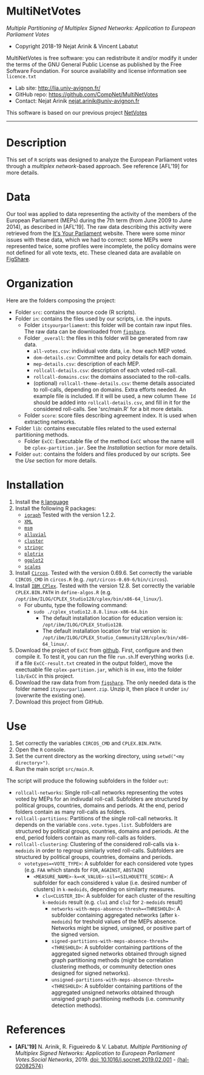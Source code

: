 MultiNetVotes
=======
*Multiple Partitioning of Multiplex Signed Networks: Application to European Parliament Votes*

* Copyright 2018-19 Nejat Arinik & Vincent Labatut

MultiNetVotes is free software: you can redistribute it and/or modify it under the terms of the GNU General Public License as published by the Free Software Foundation. For source availability and license information see `licence.txt`

* Lab site: http://lia.univ-avignon.fr/
* GitHub repo: https://github.com/CompNet/MultiNetVotes
* Contact: Nejat Arinik <nejat.arinik@univ-avignon.fr>

This software is based on our previous project [NetVotes](https://github.com/CompNet/NetVotes)

-----------------------------------------------------------------------

# Description
This set of `R` scripts was designed to analyze the European Parliament votes through a *multiplex network*-based approach. See reference [AFL'19] for more details.


# Data
Our tool was applied to data representing the activity of the members of the European Parliament (MEPs) during the 7th term (from June 2009 to June 2014), as described in [AFL'19]. The raw data describing this activity were retrieved from the [It's Your Parliament](http://www.itsyourparliament.eu/) website. There were some minor issues with these data, which we had to correct: some MEPs were represented twice, some profiles were incomplete, the policy domains were not defined for all vote texts, etc. These cleaned data are available on [FigShare](https://doi.org/10.6084/m9.figshare.5785833).


# Organization
Here are the folders composing the project:
* Folder `src`: contains the source code (R scripts).
* Folder `in`: contains the files used by our scripts, i.e. the inputs.
  * Folder `itsyourparliament`: this folder will be contain raw input files. The raw data can be downloaded from [`figshare`](https://figshare.com/articles/NetVotes_2017_-_iKnow_17/5785833). 
  * Folder `_overall`: the files in this folder will be generated from raw data.
    * `all-votes.csv`: individual vote data, i.e. how each MEP voted.
    * `dom-details.csv`: Committee and polcy details for each domain.
    * `mep-details.csv`: description of each MEP.
    * `rollcall-details.csv`: description of each voted roll-call.
    * `rollcall-domains.csv`: the domains associated to the roll-calls.
    * (optional) `rollcall-theme-details.csv`: theme details associated to roll-calls, depending on domains. Extra efforts needed. An example file is included. If it will be used, a new column `Theme Id` should be added into `rollcall-details.csv`, and fill in it for the considered roll-calls. See 'src/main.R' for a bit more details.
  * Folder `score`: score files describing agreement index. It is used when extracting networks.
* Folder `lib`: contains executable files related to the used external partitioning methods.
  * Folder `ExCC`: Executable file of the method `ExCC` whose the name will be `cplex-partition.jar`. See the *Installation* section for more details.
* Folder `out`: contains the folders and files produced by our scripts. See the *Use* section for more details.


# Installation
1. Install the [`R` language](https://www.r-project.org/)
2. Install the following R packages:
   * [`igraph`](http://igraph.org/r/) Tested with the version 1.2.2.
   * [`XML`](https://cran.r-project.org/web/packages/XML/index.html)
   * [`msm`](https://cran.r-project.org/web/packages/msm/index.html)
   * [`alluvial`](https://cran.r-project.org/web/packages/alluvial/)
   * [`cluster`](https://cran.r-project.org/web/packages/cluster/)
   * [`stringr`](https://cran.r-project.org/web/packages/stringr/)
   * [`plotrix`](https://cran.r-project.org/web/packages/plotrix/)
   * [`ggplot2`](https://cran.r-project.org/web/packages/ggplot2/)
   * [`scales`](https://cran.r-project.org/web/packages/scales/)
3. Install [`Circos`](http://circos.ca/). Tested with the version 0.69.6. Set correctly the variable `CIRCOS_CMD` in `circos.R` (e.g. `/opt/circos-0.69-6/bin/circos`).
3. Install [`IBM CPlex`](https://www.ibm.com/developerworks/community/blogs/jfp/entry/CPLEX_Is_Free_For_Students?lang=en). Tested with the version 12.8. Set correctly the variable `CPLEX.BIN.PATH` in `define-algos.R` (e.g. `/opt/ibm/ILOG/CPLEX_Studio128/cplex/bin/x86-64_linux/`).
   * For ubuntu, type the following command:
     * `sudo ./cplex_studio12.8.8.linux-x86-64.bin` 
       * The default installation location for education version is: `/opt/ibm/ILOG/CPLEX_Studio128`.
       * The default installation location for trial version is: `/opt/ibm/ILOG/CPLEX_Studio_Community128/cplex/bin/x86-64_linux/`.
4. Download the project of `ExCC` from [github](https://github.com/arinik9/ExCC). First, configure and then compile it. To test it, you can run the file `run.sh`.If everything works (i.e. if a file `ExCC-result.txt` created in the output folder), move the exectuable file `cplex-partition.jar`, which is in `exe`, into the folder `lib/ExCC` in this project.
4. Download the raw data from from [`figshare`](https://figshare.com/articles/NetVotes_2017_-_iKnow_17/5785833). The only needed data is the folder named `itsyourparliament.zip`. Unzip it, then place it under `in/` (overwrite the existing one).
5. Download this project from GitHub.


# Use
1. Set correctly the variables `CIRCOS_CMD` and `CPLEX.BIN.PATH`.
2. Open the `R` console.
3. Set the current directory as the working directory, using `setwd("<my directory>")`.
4. Run the main script `src/main.R`.

The script will produce the following subfolders in the folder `out`:
* `rollcall-networks`: Single roll-call networks representing the votes voted by MEPs for an indivudal roll-call. Subfolders are structured by political groups, countries, domains and periods. At the end, period folders contain as many roll-calls as folders.
* `rollcall-partitions`: Partitions of the single roll-call networks. It depends on the variable `cons.vote.types.list`. Subfolders are structured by political groups, countries, domains and periods. At the end, period folders contain as many roll-calls as folders.
* `rollcall-clustering`: Clustering of the considered roll-calls via `k-medoids` in order to regroup similarly voted roll-calls. Subfolders are structured by political groups, countries, domains and periods.
  * `votetypes=<VOTE_TYPE>`: A subfolder for each considered vote types (e.g. `FAA` which stands for `FOR`, `AGAINST`, `ABSTAIN`)
    * `<MEASURE_NAME>-k=<K_VALUE>-sil=<SILHOUETTE_SCORE>`: A subfolder for each considered `k` value (i.e. desired number of clusters) in `k-medoids`, depending on similarty measures.
      * `clu<CLUSTER_ID>`: A subfolder for each cluster of the resulting `k-medoids` result (e.g. `clu1` and `clu2` for `2-medoids` result)
        * `networks-with-meps-absence-thresh=<THRESHOLD>`: A subfolder containing aggregated networks (after `k-medoids`) for treshold values of the MEPs absence. Networks might be signed, unsigned, or positive part of the signed version.
        * `signed-partitions-with-meps-absence-thresh=<THRESHOLD>`: A subfolder containing partitions of the aggregated signed networks obtained through signed graph partitioning methods (might be correlation clustering methods,  or community detection ones designed for signed networks).
        * `unsigned-partitions-with-meps-absence-thresh=<THRESHOLD>`: A subfolder containing partitions of the aggregated unsigned networks obtained through unsigned graph partitioning methods (i.e. community detection methods).



# References
* **[AFL'19]** N. Arinik, R. Figueiredo & V. Labatut. *Multiple Partitioning of Multiplex Signed Networks: Application to European Parliament Votes.Social Networks*, 2019. [doi: 10.1016/j.socnet.2019.02.001](https://doi.org/10.1016/j.socnet.2019.02.001) - [⟨hal-02082574⟩](https://hal.archives-ouvertes.fr/hal-02082574)


